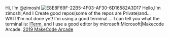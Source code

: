 Hi, I’m @zimoshi
![E8E8F69F-22B5-4F03-AF30-6D16582A3D17](https://github.com/zimoshi/zimoshi/assets/153401092/1cdf686b-8fc9-491d-b411-2dfdccb3c254)
Hello,I'm zimoshi,And I Create good repos(some of the repos are Private)and...
WAIT!I'm not done yet!
I'm using a good terminal....
I can tell you what the terminal is:
[ITerm.](https://github.com/zimoshi/zimoshi/files/14155661/iTerm2-3_4_23.zip)
and I use a good editor by microsoft:Microsoft|Makecode Arcade.
[2019 MakeCode Arcade](https://github.com/zimoshi/zimoshi/assets/153401092/5987078b-edab-4a64-9195-c83b4928fa5c)
